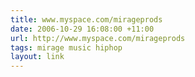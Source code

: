 ```yaml
---
title: www.myspace.com/mirageprods
date: 2006-10-29 16:08:00 +11:00
url: http://www.myspace.com/mirageprods
tags: mirage music hiphop
layout: link
---
```

